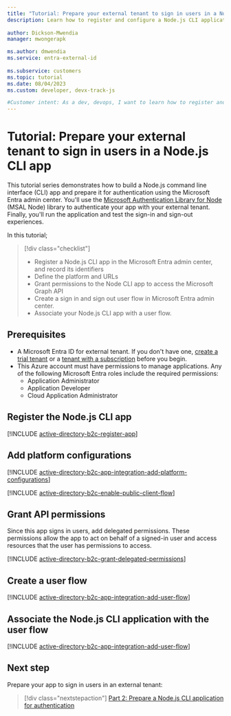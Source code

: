 ```yaml
---
title: "Tutorial: Prepare your external tenant to sign in users in a Node.js CLI app"
description: Learn how to register and configure a Node.js CLI application to signs in users in an external tenant
 
author: Dickson-Mwendia
manager: mwongerapk

ms.author: dmwendia
ms.service: entra-external-id
 
ms.subservice: customers
ms.topic: tutorial
ms.date: 08/04/2023
ms.custom: developer, devx-track-js

#Customer intent: As a dev, devops, I want to learn how to register and configure a Node.js CLI application to signs in users in an external tenant
---
```


# Tutorial: Prepare your external tenant to sign in users in a Node.js CLI app

This tutorial series demonstrates how to build a Node.js command line interface (CLI) app and prepare it for authentication using the Microsoft Entra admin center. You'll use the [Microsoft Authentication Library for Node](/javascript/api/%40azure/msal-node) (MSAL Node) library to authenticate your app with your external tenant. Finally, you'll run the application and test the sign-in and sign-out experiences.

In this tutorial;

> [!div class="checklist"]
>
> - Register a Node.js CLI app in the Microsoft Entra admin center, and record its identifiers
> - Define the platform and URLs
> - Grant permissions to the Node CLI app to access the Microsoft Graph API
> - Create a sign in and sign out user flow in Microsoft Entra admin center.
> - Associate your Node.js CLI app with a user flow. 

## Prerequisites

* A Microsoft Entra ID for external tenant. If you don't have one, [create a trial tenant](https://aka.ms/ciam-free-trial) or a [tenant with a subscription](./quickstart-tenant-setup.md) before you begin.
* This Azure account must have permissions to manage applications. Any of the following Microsoft Entra roles include the required permissions:
    * Application Administrator
    * Application Developer
    * Cloud Application Administrator

## Register the Node.js CLI app

[!INCLUDE [active-directory-b2c-register-app](./includes/register-app/register-client-app-common.md)] 


## Add platform configurations

[!INCLUDE [active-directory-b2c-app-integration-add-platform-configurations](./includes/register-app/add-platform-redirect-url-node-cli.md)]

[!INCLUDE [active-directory-b2c-enable-public-client-flow](./includes/register-app/enable-public-client-flow.md)]  

## Grant API permissions

Since this app signs in users, add delegated permissions. These permissions allow the app to act on behalf of a signed-in user and access resources that the user has permissions to access. 

[!INCLUDE [active-directory-b2c-grant-delegated-permissions](./includes/register-app/grant-api-permission-sign-in.md)] 

## Create a user flow 

[!INCLUDE [active-directory-b2c-app-integration-add-user-flow](./includes/configure-user-flow/create-sign-in-sign-out-user-flow.md)] 

## Associate the Node.js CLI application with the user flow

[!INCLUDE [active-directory-b2c-app-integration-add-user-flow](./includes/configure-user-flow/add-app-user-flow.md)]


## Next step

Prepare your app to sign in users in an external tenant:

> [!div class="nextstepaction"]
> [Part 2: Prepare a Node.js CLI application for authentication](tutorial-cli-app-node-sign-in-prepare-app.md)
